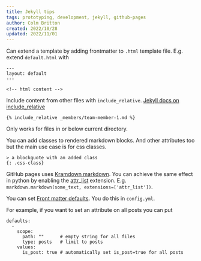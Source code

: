 ```yaml
---
title: Jekyll tips
tags: prototyping, development, jekyll, github-pages
author: Colm Britton
created: 2022/10/28
updated: 2022/11/01
---
```


Can extend a template by adding frontmatter to `.html` template file. E.g. extend `default.html` with

```
---
layout: default
---

<!-- html content -->
```

Include content from other files with `include_relative`. [Jekyll docs on include_relative](https://jekyllrb.com/docs/includes/#including-files-relative-to-another-file)

```
{% include_relative _members/team-member-1.md %}
```

Only works for files in or below current directory.

You can add classes to rendered markdown blocks. And other attributes too but the main use case is for css classes.

```
> a blockquote with an added class
{: .css-class}
```

GitHub pages uses [Kramdown markdown](https://kramdown.gettalong.org/).
You can achieve the same effect in python by enabling the [attr_list](https://python-markdown.github.io/extensions/attr_list/) extension. E.g. `markdown.markdown(some_text, extensions=['attr_list'])`.

You can set [Front matter defaults](https://jekyllrb.com/docs/configuration/front-matter-defaults/). You do this in `config.yml`.

For example, if you want to set an attribute on all posts you can put

```
defaults:
  -
    scope:
      path: ""      # empty string for all files
      type: posts   # limit to posts
    values:
      is_post: true # automatically set is_post=true for all posts
```
